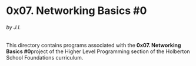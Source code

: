 <h1>0x07. Networking Basics #0</h1>
<h6>by J.I.</h6>

This directory contains programs associated with the<strong> 0x07. Networking Basics #0</strong>project of the Higher Level Programming section of the Holberton School Foundations curriculum.
